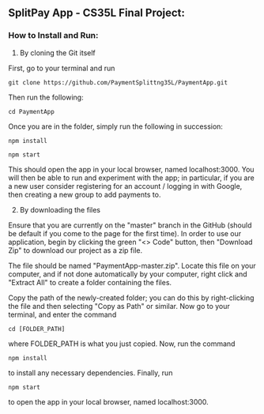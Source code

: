## SplitPay App - CS35L Final Project:

### How to Install and Run:

1) By cloning the Git itself

First, go to your terminal and run 

`git clone https://github.com/PaymentSplittng35L/PaymentApp.git`

Then run the following:

`cd PaymentApp`

Once you are in the folder, simply run the following in succession:

`npm install`

`npm start`

This should open the app in your local browser, named localhost:3000. You will then be able to run and experiment with the app; in particular, if you are a new user consider registering for an account / logging in with Google, then creating a new group to add payments to. 

2) By downloading the files

Ensure that you are currently on the "master" branch in the GitHub (should be default if you come to the page for the first time). In order to use our application, begin by clicking the green "<> Code" button, then "Download Zip" to download our project as a zip file. 

The file should be named "PaymentApp-master.zip". Locate this file on your computer, and if not done automatically by your computer, right click and "Extract All" to create a folder containing the files. 

Copy the path of the newly-created folder; you can do this by right-clicking the file and then selecting "Copy as Path" or similar. Now go to your terminal, and enter the command

`cd [FOLDER_PATH]`

where FOLDER_PATH is what you just copied. Now, run the command

`npm install`

to install any necessary dependencies. Finally, run 

`npm start`

to open the app in your local browser, named localhost:3000.
